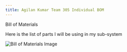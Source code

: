 ```yaml
---
title: Agilan Kumar Team 305 Individual BOM
---
```

Bill of Materials

Here is the list of parts I will be using in my sub-system

![Bill of Materials Image](images/IndivdualBOM.png)
